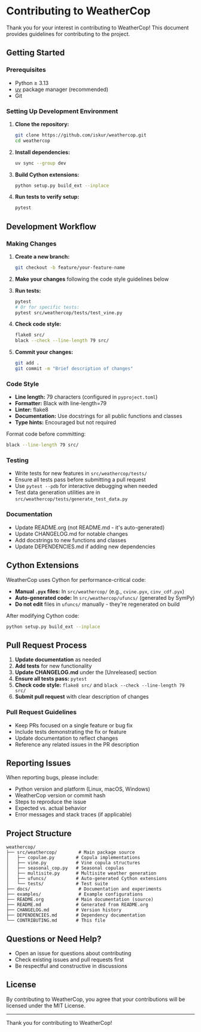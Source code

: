 # Contributing to WeatherCop

Thank you for your interest in contributing to WeatherCop! This document provides guidelines for contributing to the project.

## Getting Started

### Prerequisites

- Python ≥ 3.13
- [uv](https://docs.astral.sh/uv/) package manager (recommended)
- Git

### Setting Up Development Environment

1. **Clone the repository:**
   ```bash
   git clone https://github.com/iskur/weathercop.git
   cd weathercop
   ```

2. **Install dependencies:**
   ```bash
   uv sync --group dev
   ```

3. **Build Cython extensions:**
   ```bash
   python setup.py build_ext --inplace
   ```

4. **Run tests to verify setup:**
   ```bash
   pytest
   ```

## Development Workflow

### Making Changes

1. **Create a new branch:**
   ```bash
   git checkout -b feature/your-feature-name
   ```

2. **Make your changes** following the code style guidelines below

3. **Run tests:**
   ```bash
   pytest
   # Or for specific tests:
   pytest src/weathercop/tests/test_vine.py
   ```

4. **Check code style:**
   ```bash
   flake8 src/
   black --check --line-length 79 src/
   ```

5. **Commit your changes:**
   ```bash
   git add .
   git commit -m "Brief description of changes"
   ```

### Code Style

- **Line length:** 79 characters (configured in `pyproject.toml`)
- **Formatter:** Black with line-length=79
- **Linter:** flake8
- **Documentation:** Use docstrings for all public functions and classes
- **Type hints:** Encouraged but not required

Format code before committing:
```bash
black --line-length 79 src/
```

### Testing

- Write tests for new features in `src/weathercop/tests/`
- Ensure all tests pass before submitting a pull request
- Use `pytest --pdb` for interactive debugging when needed
- Test data generation utilities are in `src/weathercop/tests/generate_test_data.py`

### Documentation

- Update README.org (not README.md - it's auto-generated)
- Update CHANGELOG.md for notable changes
- Add docstrings to new functions and classes
- Update DEPENDENCIES.md if adding new dependencies

## Cython Extensions

WeatherCop uses Cython for performance-critical code:

- **Manual `.pyx` files:** In `src/weathercop/` (e.g., `cvine.pyx`, `cinv_cdf.pyx`)
- **Auto-generated code:** In `src/weathercop/ufuncs/` (generated by SymPy)
- **Do not edit** files in `ufuncs/` manually - they're regenerated on build

After modifying Cython code:
```bash
python setup.py build_ext --inplace
```

## Pull Request Process

1. **Update documentation** as needed
2. **Add tests** for new functionality
3. **Update CHANGELOG.md** under the [Unreleased] section
4. **Ensure all tests pass:** `pytest`
5. **Check code style:** `flake8 src/` and `black --check --line-length 79 src/`
6. **Submit pull request** with clear description of changes

### Pull Request Guidelines

- Keep PRs focused on a single feature or bug fix
- Include tests demonstrating the fix or feature
- Update documentation to reflect changes
- Reference any related issues in the PR description

## Reporting Issues

When reporting bugs, please include:

- Python version and platform (Linux, macOS, Windows)
- WeatherCop version or commit hash
- Steps to reproduce the issue
- Expected vs. actual behavior
- Error messages and stack traces (if applicable)

## Project Structure

```
weathercop/
├── src/weathercop/        # Main package source
│   ├── copulae.py        # Copula implementations
│   ├── vine.py           # Vine copula structures
│   ├── seasonal_cop.py   # Seasonal copulas
│   ├── multisite.py      # Multisite weather generation
│   ├── ufuncs/           # Auto-generated Cython extensions
│   └── tests/            # Test suite
├── docs/                  # Documentation and experiments
├── examples/              # Example configurations
├── README.org            # Main documentation (source)
├── README.md             # Generated from README.org
├── CHANGELOG.md          # Version history
├── DEPENDENCIES.md       # Dependency documentation
└── CONTRIBUTING.md       # This file
```

## Questions or Need Help?

- Open an issue for questions about contributing
- Check existing issues and pull requests first
- Be respectful and constructive in discussions

## License

By contributing to WeatherCop, you agree that your contributions will be licensed under the MIT License.

---

Thank you for contributing to WeatherCop!
